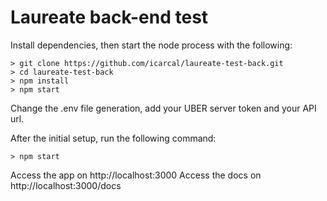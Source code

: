 # Laureate back-end test

Install dependencies, then start the node process with the following:

```
> git clone https://github.com/icarcal/laureate-test-back.git
> cd laureate-test-back
> npm install
> npm start
```

Change the .env file generation, add your UBER server token and your API url.

After the initial setup, run the following command:

```
> npm start
```

Access the app on http://localhost:3000
Access the docs on http://localhost:3000/docs